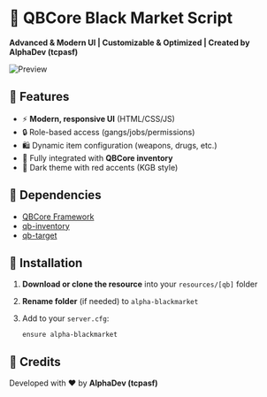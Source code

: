 # 🛒 QBCore Black Market Script

**Advanced & Modern UI | Customizable & Optimized | Created by AlphaDev (tcpasf)**

![Preview](https://media.wickdev.me/8034a1d8af.png)

## 🚀 Features

* ⚡ **Modern, responsive UI** (HTML/CSS/JS)
* 🔒 Role-based access (gangs/jobs/permissions)
* 🛍️ Dynamic item configuration (weapons, drugs, etc.)
* 🧠 Fully integrated with **QBCore inventory**
* 🌙 Dark theme with red accents (KGB style)

## 🧩 Dependencies

* [QBCore Framework](https://github.com/qbcore-framework/qb-core)
* [qb-inventory](https://github.com/qbcore-framework/qb-inventory)
* [qb-target](https://github.com/qbcore-framework/qb-target)

## 📁 Installation

1. **Download or clone the resource** into your `resources/[qb]` folder
2. **Rename folder** (if needed) to `alpha-blackmarket`
3. Add to your `server.cfg`:

   ```
   ensure alpha-blackmarket
   ```

## 👤 Credits

Developed with ❤️ by **AlphaDev (tcpasf)**

